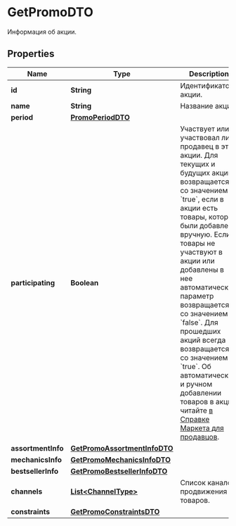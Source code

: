 

# GetPromoDTO

Информация об акции.

## Properties

| Name | Type | Description | Notes |
|------------ | ------------- | ------------- | -------------|
|**id** | **String** | Идентификатор акции. |  |
|**name** | **String** | Название акции. |  |
|**period** | [**PromoPeriodDTO**](PromoPeriodDTO.md) |  |  |
|**participating** | **Boolean** | Участвует или участвовал ли продавец в этой акции.  Для текущих и будущих акций возвращается со значением &#x60;true&#x60;, если в акции есть товары, которые были добавлены вручную. Если товары не участвуют в акции или добавлены в нее автоматически, параметр возвращается со значением &#x60;false&#x60;.  Для прошедших акций всегда возвращается со значением &#x60;true&#x60;.  Об автоматическом и ручном добавлении товаров в акцию читайте [в Справке Маркета для продавцов](https://yandex.ru/support2/marketplace/ru/marketing/promos/market/index).  |  |
|**assortmentInfo** | [**GetPromoAssortmentInfoDTO**](GetPromoAssortmentInfoDTO.md) |  |  |
|**mechanicsInfo** | [**GetPromoMechanicsInfoDTO**](GetPromoMechanicsInfoDTO.md) |  |  |
|**bestsellerInfo** | [**GetPromoBestsellerInfoDTO**](GetPromoBestsellerInfoDTO.md) |  |  |
|**channels** | [**List&lt;ChannelType&gt;**](ChannelType.md) | Список каналов продвижения товаров. |  [optional] |
|**constraints** | [**GetPromoConstraintsDTO**](GetPromoConstraintsDTO.md) |  |  [optional] |



